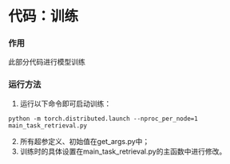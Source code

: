 # **代码：训练**

### 作用
此部分代码进行模型训练

### 运行方法
1. 运行以下命令即可启动训练：

`python -m torch.distributed.launch --nproc_per_node=1 main_task_retrieval.py`

2. 所有超参定义、初始值在get_args.py中；
3. 训练时的具体设置在main_task_retrieval.py的主函数中进行修改。